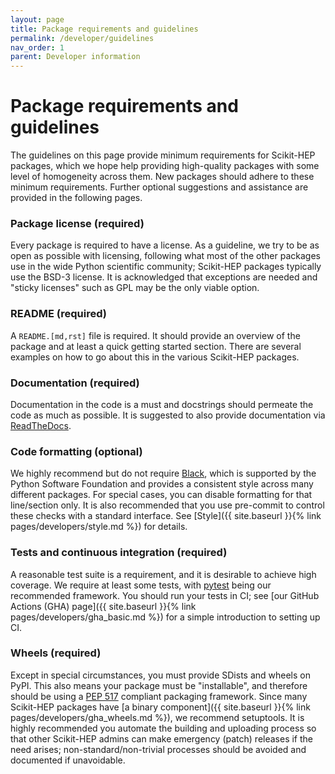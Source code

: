 ```yaml
---
layout: page
title: Package requirements and guidelines
permalink: /developer/guidelines
nav_order: 1
parent: Developer information
---
```


# Package requirements and guidelines

The guidelines on this page provide minimum requirements for Scikit-HEP
packages, which we hope help providing high-quality packages with some level of
homogeneity across them.  New packages should adhere to these minimum
requirements. Further optional suggestions and assistance are provided in the
following pages.

### Package license (required)

Every package is required to have a license.  As a guideline, we try to be as
open as possible with licensing, following what most of the other packages use
in the wide Python scientific community; Scikit-HEP packages typically use the
BSD-3 license.  It is acknowledged that exceptions are needed and "sticky
licenses" such as GPL may be the only viable option.

### README (required)

A `README.[md,rst]` file is required.  It should provide an overview of the
package and at least a quick getting started section.  There are several
examples on how to go about this in the various Scikit-HEP packages.

### Documentation (required)

Documentation in the code is a must and  docstrings should permeate the code as
much as possible.  It is suggested to also provide documentation via
[ReadTheDocs][].

### Code formatting (optional)

We highly recommend but do not require [Black][], which is supported by the
Python Software Foundation and provides a consistent style across many
different packages. For special cases, you can disable formatting for that
line/section only. It is also recommended that you use pre-commit to control
these checks with a standard interface. See [Style]({{ site.baseurl }}{% link
pages/developers/style.md %}) for details.

### Tests and continuous integration (required)

A reasonable test suite is a requirement, and it is desirable to achieve high
coverage.  We require at least some tests, with [pytest][] being our recommended framework.
You should run your tests in CI; see [our GitHub Actions (GHA) page]({{ site.baseurl }}{% link
pages/developers/gha_basic.md %}) for a simple introduction to setting up CI.

### Wheels (required)

Except in special circumstances, you must provide SDists and wheels on PyPI.
This also means your package must be "installable", and therefore should be
using a [PEP 517][] compliant packaging framework. Since many Scikit-HEP packages
have [a binary component]({{ site.baseurl }}{% link
pages/developers/gha_wheels.md %}), we recommend setuptools. It is highly recommended you
automate the building and uploading process so that other Scikit-HEP admins can
make emergency (patch) releases if the need arises; non-standard/non-trivial
processes should be avoided and documented if unavoidable.


[Black]: https://black.readthedocs.io/en/latest/
[ReadTheDocs]: https://readthedocs.org/
[pytest]: https://docs.pytest.org/
[PEP 517]: https://www.python.org/dev/peps/pep-0517/
